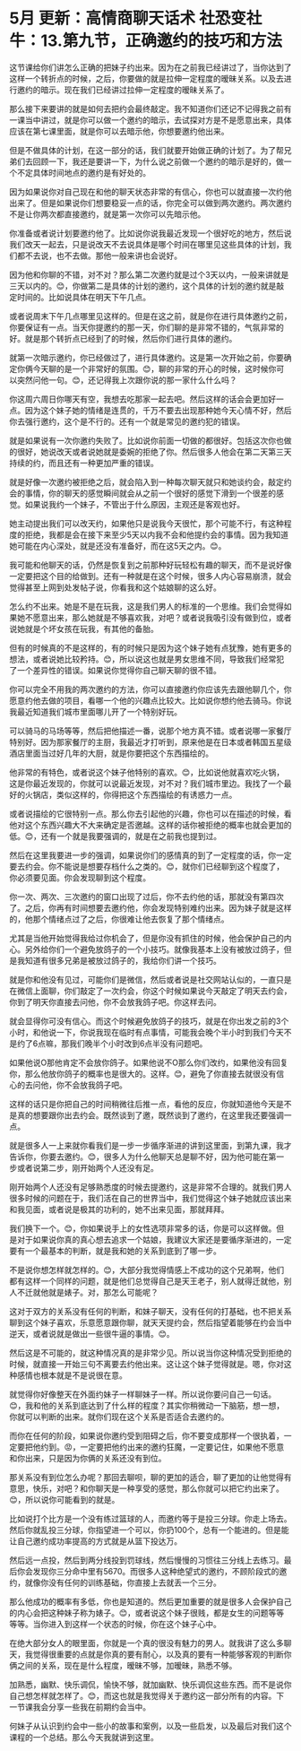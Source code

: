 # 5月 更新：高情商聊天话术 社恐变社牛：13.第九节，正确邀约的技巧和方法

这节课给你们讲怎么正确的把妹子约出来。因为在之前我已经讲过了，当你达到了这样一个转折点的时候，之后，你要做的就是拉伸一定程度的暧昧关系。以及去进行邀约的暗示。现在我们已经讲过拉伸一定程度的暧昧关系了。

那么接下来要讲的就是如何去把约会最终敲定。我不知道你们还记不记得我之前有一课当中讲过，就是你可以做一个邀约的暗示，去试探对方是不是愿意出来，具体应该在第七课里面，就是你可以去暗示他，你想要邀约他出来。

但是不做具体的计划，在这一部分的话，我们就要开始做正确的计划了。为了帮兄弟们去回顾一下，我还是要讲一下，为什么说之前做一个邀约的暗示是好的，做一个不定具体时间地点的邀约是有好处的。

因为如果说你对自己现在和他的聊天状态非常的有信心，你也可以就直接一次约他出来了。但是如果说你们想要稳妥一点的话，你完全可以做到两次邀约。两次邀约不是让你两次都直接邀约，就是第一次你可以先暗示他。

你准备或者说计划要邀约他了。比如说你说我最近发现一个很好吃的地方，然后说我们改天一起去，只是说改天不去说具体是哪个时间在哪里见这些具体的计划，我们都不去说，也不去做。那他一般来讲也会说好。

因为他和你聊的不错，对不对？那么第二次邀约就是过个3天以内，一般来讲就是三天以内的。😊，你做第二是具体的计划的邀约，这个具体的计划的邀约就是敲定时间的。比如说具体在明天下午几点。

或者说周末下午几点哪里见这样的。但是在这之前，就是你在进行具体邀约之前，你要保证有一点。当天你提邀约的那一天，你们聊的是非常不错的，气氛非常的好。就是那个转折点已经到了的时候，然后你们进行具体的邀约。

就第一次暗示邀约，你已经做过了，进行具体邀约。这是第一次开始之前，你要确定你俩今天聊的是一个非常好的氛围。😊，聊的非常的开心的时候，这时候你可以突然问他一句。😊，还记得我上次跟你说的那一家什么什么吗？

你这周六周日你哪天有空，我想去吃那家一起去吧。然后这样的话会会更加好一点。因为这个妹子她的情绪是连贯的，千万不要去出现那种她今天心情不好，然后你去强行邀约，这个是不行的。还有一个就是常见的邀约犯的错误。

就是如果说有一次你邀约失败了。比如说你前面一切做的都很好。包括这次你也做的很好，她说改天或者说她就是委婉的拒绝了你。然后很多人他会在第二天第三天持续的约，而且还有一种更加严重的错误。

就是好像一次邀约被拒绝之后，就会陷入到一种每次聊天就只和她谈约会，敲定约会的事情，你的聊天的感觉瞬间就会从之前一个很好的感觉下滑到一个很差的感觉。如果说我约一个妹子，不管出于什么原因，主观还是客观也好。

她主动提出我们可以改天约，如果他只是说我今天很忙，那个可能不行，有这种程度的拒绝，我都是会在接下来至少5天以内我不会和他提约会的事情。因为我知道她可能在内心深处，就是还没有准备好，而在这5天之内。😊。

我可能和他聊天的话，仍然是恢复到之前那种好玩轻松有趣的聊天，而不是说好像一定要把这个目的给做到。还有一种就是在这个时候，很多人内心容易崩溃，就会觉得甚至上网到处发帖子说，你看我和这个姑娘聊的这么好。

怎么约不出来。她是不是在玩我，这是我们男人的标准的一个思维。我们会觉得如果她不愿意出来，那么她就是不够喜欢我，对吧？或者说我吸引没有做到位，或者说她就是个坏女孩在玩我，有其他的备胎。

但有的时候真的不是这样的，有的时候只是因为这个妹子她有点犹豫，她有更多的想法，或者说她比较矜持。😊，所以说这也就是男女思维不同，导致我们经常犯了一个差异性的错误。如果说你觉得你自己聊天聊的很不错。

你可以完全不用我的两次邀约的方法，你可以直接邀约你应该先去跟他聊几个，你愿意约他去做的项目，看哪一个他的兴趣点比较大。比如说你想约他去骑马。你说我最近知道我们城市里面哪儿开了一个特别好玩。

可以骑马的马场等等，然后把他描述一番，说那个地方真不错。或者说哪一家餐厅特别好。因为那家餐厅的主厨，我最近才打听到，原来他是在日本或者韩国五星级酒店里面当过好几年的大厨，就是你要把这个东西描绘的。

他非常的有特色，或者说这个妹子他特别的喜欢。😊，比如说他就喜欢吃火锅，这是你最近发现的，你就可以说最近发现，对不对？我们城市里边。我找了一个最好的火锅店，类似这样的，你得把这个东西描绘的有诱惑力一点。

或者说描绘的它很特别一点。那么你去引起他的兴趣，你也可以在描述的时候，看他对这个东西兴趣大不大来确定是否邀越。这样的话你被拒绝的概率也就会更加的低。😊，还有一个就是我要强调的，就是在之前我也提到过。

然后在这里我要进一步的强调，如果说你们的感情真的到了一定程度的话，你一定要去约会。你不能说是想要存档什么之类的。😊，就你们已经聊到这个程度了，你必须要见面。你会发现聊到这个程度。

你一次、两次、三次邀约的窗口出现了过后，你不去约他的话，那就没有第四次了。之后，你再有时间想要去邀约他，你会发现特别难约出来。因为妹子就是这样的，他那个情绪点过了之后，你很难让他去恢复了那个情绪点。

尤其是当他开始觉得我给过你机会了，但是你没有抓住的时候，他会保护自己的内心。另外给你们一个避免放鸽子的一个小技巧。就像我基本上没有被放过鸽子，但是我知道有很多兄弟是被放过鸽子的，我给你们讲一个技巧。

就是你和他没有见过，可能你们是微信，然后或者说是社交网站认似的，一直只是在微信上面聊，你们敲定了一次约会，你这个时候如果说今天敲定了明天去约会，你到了明天你直接去问他，你不会放我鸽子吧。你这样去问。

就会显得你可没有信心。而这个时候避免放鸽子的技巧，就是在你出发之前的3个小时，和他说一下，你说我现在临时有点事情，可能我会晚个半小时到我们今天不是约了6点嘛，那我们晚半个小时改到6点半没有问题吧。

如果他说O那他肯定不会放你鸽子。如果他说不O那么你们改约，如果他没有回复你，那么他放你鸽子的概率也是很大的。这样。😊，避免了你直接去就很没有信心的去问他，你不会放我鸽子吧。

这样的话只是你把自己的时间稍微往后推一点，看他的反应，你就知道他今天是不是真的想要跟你出去约会。既然谈到了邀，既然谈到了邀约，在这里我还要强调一点。

就是很多人一上来就你看我们是一步一步循序渐进的讲到这里面，到第九课，我才告诉你，你要去邀约。😊，很多人为什么他聊天总是聊不好，因为他可能在第一步或者说第二步，刚开始两个人还没有足。

刚开始两个人还没有足够熟悉度的时候去提邀约，这是非常不合理的。就我们男人很多时候的问题在于，我们活在自己的世界当中，我们觉得这个妹子她就应该出来和我见面，或者说是极其的功利的，她不出来见面，那就拜拜。

我们换下一个。😊，你如果说手上的女性选项非常多的话，你是可以这样做。但是对于如果说你真的真心想去追求一个姑娘，我建议大家还是要循序渐进的，一定要有一个最基本的判断，就是我和她的关系到底到了哪一步。

不是说你想怎样就怎样的。😊，大部分我觉得情感上不成功的这个兄弟啊，他们都有这样一个同样的问题，就是他们总觉得自己是天王老子，别人就得迁就他，别人不迁就他就是婊子。对，那怎么可能呢？

这对于双方的关系没有任何的判断，和妹子聊天，没有任何的打基础，也不把关系聊到这个妹子喜欢，乐意愿意跟你聊，就天天提约会，然后指望着能够在约会当中逆天，或者说就是做出一些很牛逼的事情。😊。

然后这是不可能的，就这种情况真的是非常少见。所以说当你这种情况受到拒绝的时候，就直接一开始三句不离要去约他出来。这让这个妹子觉得就是。嗯，你对这种感情也根本就是不是说很在意。

就觉得你好像整天在外面约妹子一样聊妹子一样。所以说你要问自己一句话。😊，我和他的关系到底达到了什么样的程度？其实你稍微动一下脑筋，想一想，你就可以判断的出来。就你们现在这个关系是否适合去邀约的。

而你在任何的阶段，如果说你邀约受到阻碍之后，你不要变成那样一个很执着，一定要把他约到。😡，一定要把他约出来的邀约狂魔，一定要记住，如果他不愿意和你出来，只是因为你俩的关系还没有到位。

那关系没有到位怎么办呢？那回去聊呗，聊的更加的适合，聊了更加的让他觉得有意思，快乐，对吧？和你聊天是一种享受的感觉，那么你就可以把它约出来了。😊，所以说你可能看到的就是。

比如说打个比方是一个没有练过篮球的人，而邀约等于是投三分球。你走上场去。然后你就乱投三分球，你指望进一个可以，你扔100个，总有一个能进的。但是能让自己邀约成功率提高的方式就是从篮下投达万。

然后远一点投，然后到两分线投到罚球线，然后慢慢的习惯往三分线上去练习。最后你会发现你三分命中里有5670。而很多人这种绝望式的邀约，不顾阶段式的邀约，就像你没有任何的训练基础，你直接上去就丢一个三分。

那么他成功的概率有多低，你也是知道的。然后更加重要的就是很多人会保护自己的内心会把这种妹子称为婊子。😊，或者说这个妹子很贱，都是女生的问题等等等等。当你进入到这样一个状态的时候，你在这个妹子心中。

在绝大部分女人的眼里面，你就是一个真的很没有魅力的男人。就我讲了这么多聊天，我觉得很重要的点就是你真的要有耐心，以及真的要有一种能够客观的判断你俩之间的关系，现在是什么程度，暧昧不够，加暧昧，熟悉不够。

加熟悉，幽默、快乐调侃，愉快不够，就加幽默、快乐调侃这些东西。而不是说你自己想怎样就怎样了。😊，而这也就是我觉得关于邀约这一部分所有的内容。下一节课我会分享一些我在前期约会当中。

何妹子从认识到约会中一些小的故事和案例，以及一些启发，以及最后对我们这个课程的一个总结。那么今天我就讲到这里。

